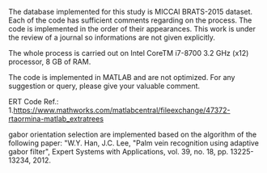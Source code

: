 
The database implemented for this study is MICCAI BRATS-2015 dataset. Each of the code has sufficient comments regarding on the process. The code is implemented in the order of their appearances. This work is under the review of a journal so informations are not given explicitly. 

The whole process is carried out on Intel CoreTM i7-8700 3.2 GHz (x12) processor, 8 GB of RAM.

The code is implemented in MATLAB and are not optimized. For any suggestion or query, please give your valuable comment.

ERT Code Ref.: 1.https://www.mathworks.com/matlabcentral/fileexchange/47372-rtaormina-matlab_extratrees

gabor orientation selection are implemented based on the algorithm of the following paper:
"W.Y. Han, J.C. Lee, "Palm vein recognition using adaptive gabor filter", Expert Systems with Applications, vol. 39, no. 18, pp. 13225-13234, 2012.
